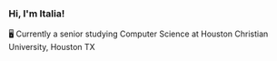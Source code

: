 <!-- Level 1: Sample Bio -->
### Hi, I'm Italia!

🖥️ Currently a senior studying Computer Science at Houston Christian University, Houston TX<br/>



